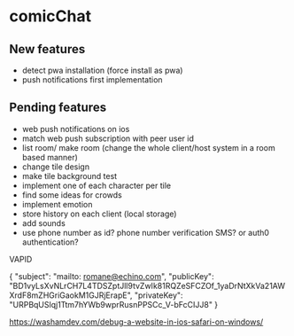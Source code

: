 # comicChat

## New features
- detect pwa installation (force install as pwa)
- push notifications first implementation

## Pending features


- web push notifications on ios
- match web push subscription with peer user id
- list room/ make room (change the whole client/host system in a room based manner)
- change tile design
- make tile background test
- implement one of each character per tile
- find some ideas for crowds
- implement emotion
- store history on each client (local storage)
- add sounds
- use phone number as id? phone number verification SMS? or auth0 authentication?


VAPID

{
"subject": "mailto: <romane@echino.com>",
"publicKey": "BD1vyLsXvNLrCH7L4TDSZptJll9tvZwIk81RQZeSFCZOf_1yaDrNtXkVa21AWXrdF8mZHGriGaokM1GJRjErapE",
"privateKey": "URPBqUSlqj1Ttm7hYWb9wprRusnPPSCc_V-bFcCIJJ8"
}

https://washamdev.com/debug-a-website-in-ios-safari-on-windows/